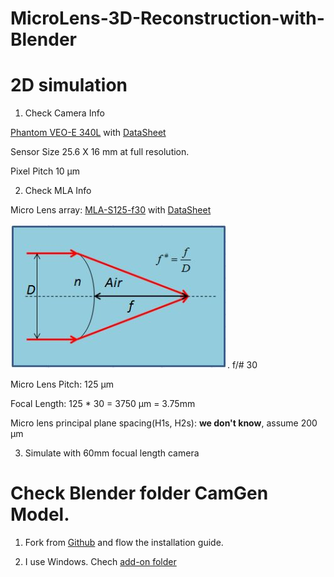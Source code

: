 # MicroLens-3D-Reconstruction-with-Blender

# 2D simulation

1. Check Camera Info

[Phantom VEO-E 340L](https://www.phantomhighspeed.com/products/cameras/veo/veoe340l) with [DataSheet](./wDSVEOE.pdf)

Sensor Size 25.6 X 16 mm at full resolution. 

Pixel Pitch 10 μm 

2. Check MLA Info

Micro Lens array: [MLA-S125-f30](https://www.rpcphotonics.com/product/mla-s125-f30/) with [DataSheet](./Fact-Sheet-MLA1.pdf)

![f/#](https://github.com/lipilian/MicroLens-3D-Reconstruction-with-Blender/blob/master/Fnumber.JPG). f/# 30 

Micro Lens Pitch: 125 μm 

Focal Length: 125 * 30 = 3750 μm  = 3.75mm

Micro lens principal plane spacing(H1s, H2s): **we don't know**, assume 200 μm 

3. Simulate with 60mm focual length camera




# Check Blender folder CamGen Model.

1. Fork from [Github](https://github.com/Arne-Petersen/Plenoptic-Simulation) and flow the installation guide.

2. I use Windows. Chech [add-on folder](https://docs.blender.org/manual/en/latest/advanced/blender_directory_layout.html#platform-dependent-paths)

